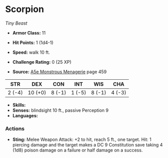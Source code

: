 # Scorpion

*Tiny* *Beast*

- **Armor Class:** 11
- **Hit Points:** 1 (1d4-1)
- **Speed:** walk 10 ft.

- **Challenge Rating:** 0 (25 XP)
- **Source:** [A5e Monstrous Menagerie](https://enpublishingrpg.com/products/level-up-monstrous-menagerie-a5e) page 459

| STR | DEX | CON | INT | WIS | CHA |
| --- | --- | --- | --- | --- | --- |
| 2 (-4) | 10 (+0) | 8 (-1) | 1 (-5) | 8 (-1) | 4 (-3) |

- **Skills:** 
- **Senses:** blindsight 10 ft., passive Perception 9
- **Languages:** 

### Actions

- **Sting:** Melee Weapon Attack: +2 to hit, reach 5 ft., one target. Hit: 1 piercing damage and the target makes a DC 9 Constitution save  taking 4 (1d8) poison damage on a failure or half damage on a success.


